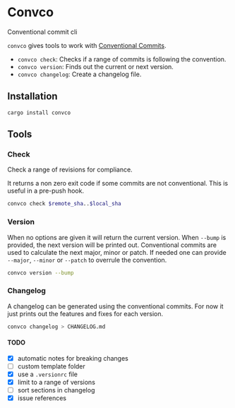 # Convco

Conventional commit cli

`convco` gives tools to work with [Conventional Commits](https://www.conventionalcommits.org/). 

- `convco check`: Checks if a range of commits is following the convention.
- `convco version`: Finds out the current or next version.
- `convco changelog`: Create a changelog file.

## Installation

`cargo install convco`

## Tools

### Check

Check a range of revisions for compliance.

It returns a non zero exit code if some commits are not conventional.
This is useful in a pre-push hook.

```sh
convco check $remote_sha..$local_sha
```

### Version

When no options are given it will return the current version.
When `--bump` is provided, the next version will be printed out.
Conventional commits are used to calculate the next major, minor or patch.
If needed one can provide `--major`, `--minor` or `--patch` to overrule the convention.

```sh
convco version --bump
```

### Changelog

A changelog can be generated using the conventional commits.
For now it just prints out the features and fixes for each version.

```sh
convco changelog > CHANGELOG.md
```

#### TODO

- [x] automatic notes for breaking changes
- [ ] custom template folder
- [x] use a `.versionrc` file
- [x] limit to a range of versions
- [ ] sort sections in changelog
- [x] issue references

